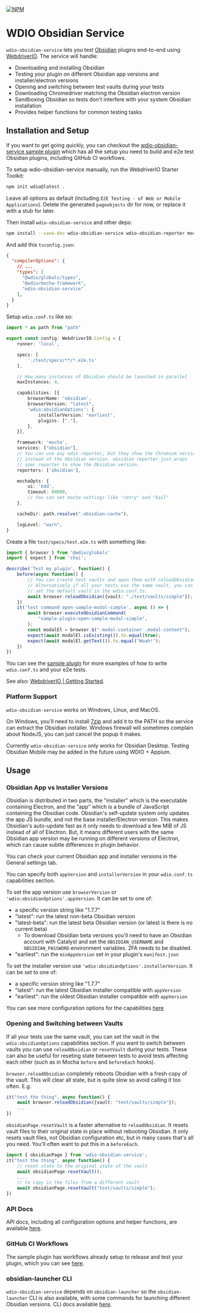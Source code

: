 [![NPM](https://img.shields.io/npm/v/wdio-obsidian-service)](https://www.npmjs.com/package/wdio-obsidian-service)
# WDIO Obsidian Service

`wdio-obsidian-service` lets you test [Obsidian](https://obsidian.md) plugins end-to-end using
[WebdriverIO](https://webdriver.io). The service will handle:
- Downloading and installing Obsidian
- Testing your plugin on different Obsidian app versions and installer/electron versions
- Opening and switching between test vaults during your tests
- Downloading Chromedriver matching the Obsidian electron version
- Sandboxing Obsidian so tests don't interfere with your system Obsidian installation
- Provides helper functions for common testing tasks

## Installation and Setup
If you want to get going quickly, you can checkout the
[wdio-obsidian-service sample plugin](https://github.com/jesse-r-s-hines/wdio-obsidian-service-sample-plugin) which has
all the setup you need to build and e2e test Obsidian plugins, including GitHub CI workflows.

To setup wdio-obsidian-service manually, run the WebdriverIO Starter Toolkit:
```bash
npm init wdio@latest .
```
Leave all options as default (including `E2E Testing - of Web or Mobile Applications`).
Delete the generated `pageobjects` dir for now, or replace it with a stub for later.

Then install `wdio-obsidian-service` and other deps:
```bash
npm install --save-dev wdio-obsidian-service wdio-obsidian-reporter mocha @types/mocha chai @types/chai @types/node
```

And add this `tsconfig.json`:
```json
{
  "compilerOptions": {
    // ...
    "types": [
      "@wdio/globals/types",
      "@wdio/mocha-framework",
      "wdio-obsidian-service"
    ],
  }
}
```

Setup `wdio.conf.ts`  like so:
```ts
import * as path from "path"

export const config: WebdriverIO.Config = {
    runner: 'local',

    specs: [
        './test/specs/**/*.e2e.ts'
    ],

    // How many instances of Obsidian should be launched in parallel
    maxInstances: 4,

    capabilities: [{
        browserName: 'obsidian',
        browserVersion: "latest",
        'wdio:obsidianOptions': {
            installerVersion: "earliest",
            plugins: ["."],
        },
    }],

    framework: 'mocha',
    services: ["obsidian"],
    // You can use any wdio reporter, but they show the Chromium version
    // instead of the Obsidian version. obsidian reporter just wraps
    // spec reporter to show the Obsidian version.
    reporters: ['obsidian'],

    mochaOpts: {
        ui: 'bdd',
        timeout: 60000,
        // You can set mocha settings like "retry" and "bail"
    },

    cacheDir: path.resolve(".obsidian-cache"),

    logLevel: "warn",
}
```

Create a file `test/specs/test.e2e.ts` with something like:
```ts
import { browser } from '@wdio/globals'
import { expect } from 'chai';

describe('Test my plugin', function() {
    before(async function() {
        // You can create test vaults and open them with reloadObsidian
        // Alternatively if all your tests use the same vault, you can
        // set the default vault in the wdio.conf.ts.
        await browser.reloadObsidian({vault: "./test/vaults/simple"});
    })
    it('test command open-sample-modal-simple', async () => {
        await browser.executeObsidianCommand(
            "sample-plugin:open-sample-modal-simple",
        );
        const modalEl = browser.$(".modal-container .modal-content");
        expect(await modalEl.isExisting()).to.equal(true);
        expect(await modalEl.getText()).to.equal("Woah!");
    })
})
```

You can see the [sample plugin](https://github.com/jesse-r-s-hines/wdio-obsidian-service-sample-plugin) for more
examples of how to write `wdio.conf.ts` and your e2e tests.

See also: [WebdriverIO | Getting Started](https://webdriver.io/docs/gettingstarted).

### Platform Support
`wdio-obsidian-service` works on Windows, Linux, and MacOS.

On Windows, you'll need to install [7zip](https://www.7-zip.org) and add it to the PATH so the service can extract the
Obsidian installer. Windows firewall will sometimes complain about NodeJS, you can just cancel the popup it makes.

Currently `wdio-obsidian-service` only works for Obsidian Desktop. Testing Obsidian Mobile may be added in the future
using WDIO + Appium.

## Usage

### Obsidian App vs Installer Versions
Obsidian is distributed in two parts, the "installer" which is the executable containing Electron, and the "app" which
is a bundle of JavaScript containing the Obsidian code. Obsidian's self-update system only updates the app JS bundle,
and not the base installer/Electron version. This makes Obsidian's auto-update fast as it only needs to download a few
MiB of JS instead of all of Electron. But, it means different users with the same Obsidian app version may be running on
different versions of Electron, which can cause subtle differences in plugin behavior.

You can check your current Obsidian app and installer versions in the General settings tab.

You can specify both `appVersion` and `installerVersion` in your `wdio.conf.ts` capabilities section.

To set the app version use `browserVersion` or `'wdio:obsidianOptions'.appVersion`. It can be set to one of:
- a specific version string like "1.7.7"
- "latest": run the latest non-beta Obsidian version
- "latest-beta": run the latest beta Obsidian version (or latest is there is no current beta)
    - To download Obsidian beta versions you'll need to have an Obsidian account with Catalyst and set the 
      `OBSIDIAN_USERNAME` and `OBSIDIAN_PASSWORD` environment variables. 2FA needs to be disabled.
- "earliest": run the `minAppVersion` set in your plugin's `manifest.json`

To set the installer version use `'wdio:obsidianOptions'.installerVersion`. It can be set to one of:
- a specific version string like "1.7.7"
- "latest": run the latest Obsidian installer compatible with `appVersion`
- "earliest": run the oldest Obsidian installer compatible with `appVersion`

You can see more configuration options for the capabilities
[here](https://jesse-r-s-hines.github.io/wdio-obsidian-service/interfaces/wdio-obsidian-service.ObsidianCapabilityOptions.html)

### Opening and Switching between Vaults
If all your tests use the same vault, you can set the vault in the `wdio:obsidianOptions` capabilities section. If you
want to switch between vaults you can use `reloadObsidian` or `resetVault` during your tests. These can also be useful
for reseting state between tests to avoid tests affecting each other (such as in Mocha `before` and `beforeEach` hooks).

`browser.reloadObsidian` completely reboots Obsidian with a fresh copy of the vault. This will clear all state, but is
quite slow so avoid calling it too often.
E.g.
```ts
it("test the thing", async function() {
    await browser.reloadObsidian({vault: "test/vaults/simple"});
    ...
})
```

`obsidianPage.resetVault` is a faster alternative to `reloadObsidian`. It resets vault files to their original state in
place without rebooting Obsidian. It only resets vault files, not Obsidian configuration etc, but in many cases that's
all you need. You'll often want to put this in a `beforeEach`.
```ts
import { obsidianPage } from 'wdio-obsidian-service';
it("test the thing", async function() {
    // reset state to the original state of the vault
    await obsidianPage.resetVault();
    ....
    // to copy in the files from a different vault
    await obsidianPage.resetVault("test/vaults/simple");
})
```

### API Docs
API docs, including all configuration options and helper functions, are available
[here](https://jesse-r-s-hines.github.io/wdio-obsidian-service/modules/wdio-obsidian-service.html).

### GitHub CI Workflows
The sample plugin has workflows already setup to release and test your plugin, which you can see
[here](https://github.com/jesse-r-s-hines/wdio-obsidian-service-sample-plugin/tree/main/.github/workflows).

### obsidian-launcher CLI
`wdio-obsidian-service` depends on `obsidian-launcher` so the `obsidian-launcher` CLI is also available, with some 
commands for launching different Obsidian versions. CLI docs available
[here](https://jesse-r-s-hines.github.io/wdio-obsidian-service/modules/obsidian-launcher.html#cli).
